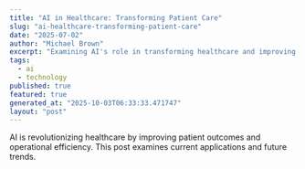 ```yaml
---
title: "AI in Healthcare: Transforming Patient Care"
slug: "ai-healthcare-transforming-patient-care"
date: "2025-07-02"
author: "Michael Brown"
excerpt: "Examining AI's role in transforming healthcare and improving patient outcomes."
tags:
  - ai
  - technology
published: true
featured: true
generated_at: "2025-10-03T06:33:33.471747"
layout: "post"
---
```


AI is revolutionizing healthcare by improving patient outcomes and operational efficiency. This post examines current applications and future trends.